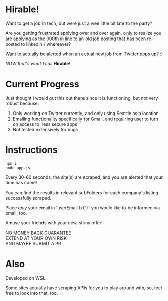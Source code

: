 # Hirable!

Want to get a job in tech, but were just a wee little bit late to the party?

Are you getting frustrated applying over and over again, only
to realize you are applying as the 900th in line to an old
job posting that has been re-posted to linkedin / whereever?

Want to actually be alerted when an actual new job from Twitter
pops up? :)

*NOW that's what I call* **Hirable**!

# Current Progress

Just thought I would put this out there since it is functioning, 
but not very robust because:

1. Only working on Twitter currently, and only using Seattle as a location
2. Emailing functionality specifically for Gmail, and requiring user to turn on access to 'less secure apps'
3. Not tested extensively for bugs

# Instructions
```
npm i
node app.js
```

Every 30-60 seconds, the site(s) are scraped, and you are alerted
that your time has come! 

You can find the results in relevant subFolders for each company's 
listing successfully scraped. 

Place *only* your email in 'userEmail.txt' if you would like to be informed
via email, too. 

Amuse your friends with your new, shiny offer! 

NO MONEY BACK GUARANTEE  
EXTEND AT YOUR OWN RISK  
AND MAYBE SUBMIT A PR  

# Also

Developed on WSL.

Some sites actually have scraping APIs for you to play around 
with, so, feel free to look into that, too. 

